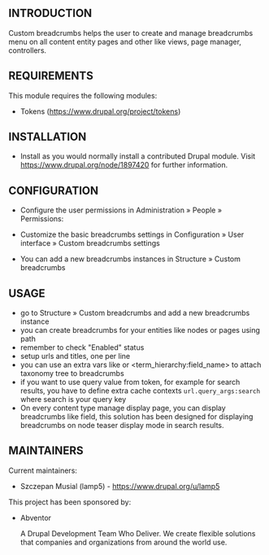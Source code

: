 INTRODUCTION
------------

Custom breadcrumbs helps the user to create and manage breadcrumbs menu on all
content entity pages and other like views, page manager, controllers.

REQUIREMENTS
------------

This module requires the following modules:

 * Tokens (https://www.drupal.org/project/tokens)

INSTALLATION
------------

 * Install as you would normally install a contributed Drupal module. Visit
   https://www.drupal.org/node/1897420 for further information.

CONFIGURATION
-------------

 * Configure the user permissions in Administration » People » Permissions:

 * Customize the basic breadcrumbs settings in Configuration » User interface » Custom breadcrumbs settings

 * You can add a new breadcrumbs instances in Structure » Custom breadcrumbs

USAGE
-------------

* go to Structure » Custom breadcrumbs and add a new breadcrumbs instance
* you can create breadcrumbs for your entities like nodes or pages using path
* remember to check "Enabled" status
* setup urls and titles, one per line
* you can use an extra vars like <nolink> or <term_hierarchy:field_name> to attach taxonomy tree to breadcrumbs
* if you want to use query value from token, for example for search results,
you have to define extra cache contexts ```url.query_args:search``` where search is your query key
* On every content type manage display page, you can display breadcrumbs like field,
this solution has been designed for displaying breadcrumbs on node teaser display mode in
search results.


MAINTAINERS
-----------

Current maintainers:
 * Szczepan Musial (lamp5) - https://www.drupal.org/u/lamp5

This project has been sponsored by:
 * Abventor

   A Drupal Development Team Who Deliver.
   We create flexible solutions that companies and organizations from around the world use.

